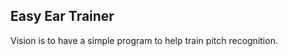 Easy Ear Trainer
----------------

Vision is to have a simple program to help train pitch recognition.
